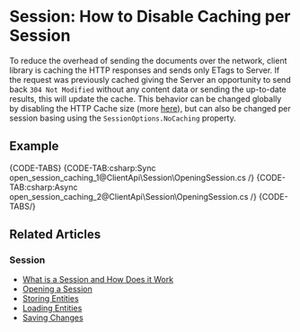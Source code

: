 # Session: How to Disable Caching per Session

To reduce the overhead of sending the documents over the network, client library is caching the HTTP responses and sends only ETags to Server. If the request was previously cached giving the Server an opportunity to send back `304 Not Modified` without any content data or sending the up-to-date results, this will update the cache. This behavior can be changed globally by disabling the HTTP Cache size (more [here](../../../client-api/configuration/conventions#maxhttpcachesize)), but can also be changed per session basing using the `SessionOptions.NoCaching` property.

## Example

{CODE-TABS}
{CODE-TAB:csharp:Sync open_session_caching_1@ClientApi\Session\OpeningSession.cs /}
{CODE-TAB:csharp:Async open_session_caching_2@ClientApi\Session\OpeningSession.cs /}
{CODE-TABS/}

## Related Articles

### Session

- [What is a Session and How Does it Work](../../../client-api/session/what-is-a-session-and-how-does-it-work) 
- [Opening a Session](../../../client-api/session/opening-a-session)
- [Storing Entities](../../../client-api/session/storing-entities)
- [Loading Entities](../../../client-api/session/loading-entities)
- [Saving Changes](../../../client-api/session/saving-changes)
